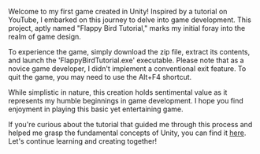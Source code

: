 Welcome to my first game created in Unity! Inspired by a tutorial on YouTube, I embarked on this journey to delve into game development. This project, aptly named "Flappy Bird Tutorial," marks my initial foray into the realm of game design.

To experience the game, simply download the zip file, extract its contents, and launch the 'FlappyBirdTutorial.exe' executable. Please note that as a novice game developer, I didn't implement a conventional exit feature. To quit the game, you may need to use the Alt+F4 shortcut.

While simplistic in nature, this creation holds sentimental value as it represents my humble beginnings in game development. I hope you find enjoyment in playing this basic yet entertaining game.

If you're curious about the tutorial that guided me through this process and helped me grasp the fundamental concepts of Unity, you can find it [here](https://www.youtube.com/watch?v=XtQMytORBmM&t=2s). Let's continue learning and creating together!
